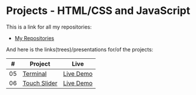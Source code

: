 # Projects - HTML/CSS and JavaScript

This is a link for all my repositories:

-   [My Repositories](https://github.com/DexxterGWM?tab=repositories)

And here is the links(trees)/presentations for/of the projects:

|  #  | Project                                                                                                                     | Live                                                                              |
| :-: | --------------------------------------------------------------------------------------------------------------------------- | --------------------------------------------------------------------------------- |
| 05  | [Terminal](https://github.com/DexxterGWM/Project-05.06/tree/main/Web%20Page/Terminal)                             | [Live Demo](https://dexxtergwm.github.io/Project-05.06/Web%20Page/Terminal/)               |
| 06  | [Touch Slider](https://github.com/DexxterGWM/Project-05.06/tree/main/Web%20Page/Touch%20Slider)                             | [Live Demo](https://dexxtergwm.github.io/Project-05.06/Web%20Page/Touch%20Slider/)               |
